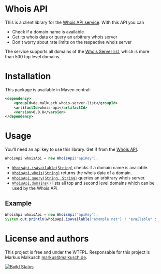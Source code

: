 # Whois API

This is a client library for the [Whois API service](http://whois-api.domaininformation.de/).
With this API you can

- Check if a domain name is available
- Get its whois data or query an arbitrary whois server
- Don't worry about rate limits on the respective whois server

The service supports all domains of the
[Whois Server list](https://github.com/whois-server-list/whois-server-list),
which is more than 500 top level domains.

# Installation

This package is available in Maven central:

```xml
<dependency>
    <groupId>de.malkusch.whois-server-list</groupId>
    <artifactId>whois-api</artifactId>
    <version>0.0.8</version>
</dependency>
```

# Usage

You'll need an api key to use this library. Get if from
the [Whois API](http://whois-api.domaininformation.de/).

```java
WhoisApi whoisApi = new WhoisApi("apiKey");
```

- [`WhoisApi.isAvailable(String)`](http://whois-server-list.github.io/whois-api-java/apidocs/de/malkusch/whoisApi/WhoisApi.html#isAvailable-java.lang.String-)
    checks if a domain name is available.
- [`WhoisApi.whois(String)`](http://whois-server-list.github.io/whois-api-java/apidocs/de/malkusch/whoisApi/WhoisApi.html#whois-java.lang.String-)
    returns the whois data of a domain.
- [`WhoisApi.query(String, String)`](http://whois-server-list.github.io/whois-api-java/apidocs/de/malkusch/whoisApi/WhoisApi.html#query-java.lang.String-java.lang.String-)
    queries an arbitrary whois server.
- [`WhoisApi.domains()`](http://whois-server-list.github.io/whois-api-java/apidocs/de/malkusch/whoisApi/WhoisApi.html#domains--)
    lists all top and second level domains which can be used by the Whois API.

## Example

```java
WhoisApi whoisApi = new WhoisApi("apiKey");
System.out.println(whoisApi.isAvailable("example.net") ? "available" : "registered");
```

# License and authors

This project is free and under the WTFPL.
Responsable for this project is Markus Malkusch markus@malkusch.de.

[![Build Status](https://travis-ci.org/whois-server-list/whois-api-java.svg?branch=master)](https://travis-ci.org/whois-server-list/whois-api-java)
